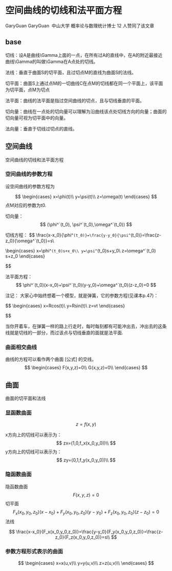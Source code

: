 # 空间曲线的切线和法平面方程
GaryGuan
GaryGuan
​​
中山大学 概率论与数理统计博士
12 人赞同了该文章
## base
切线：设A是曲线\Gamma上面的一点，在所有过A的直线中，在A的附近最接近曲线\Gamma的叫做\Gamma在A点处的切线。

法线：垂直于曲面S的切平面，且过切点M的直线为曲面S的法线。

切平面：曲面S上通过点M的一切曲线C在点M的切线都在同一个平面上，该平面为切平面，点M为切点

法平面：曲线的法平面是指过空间曲线的切点，且与切线垂直的平面。

切向量：曲线在一点处的切向量可以理解为沿曲线该点处切线方向的向量；曲面的切向量可视为切平面中的向量。

法向量：垂直于切线过切点的直线。
## 空间曲线
空间曲线的切线和法平面方程
### 空间曲线的参数方程

设空间曲线的参数方程为

$$
\begin{cases}
x=\phi(t)\\
y=\psi(t)\\
z=\omega(t) 
\end{cases}
$$
点M对应的参数为t0.

切向量：
$$
(\phi^`(t_0), \psi^`(t_0),\omega^`(t_0))
$$

切线方程：
$$
\frac{x-x_0}{\phi^`(t_0)}=\frac{y-y_0}{\psi^`(t_0)}=\frac{z-z_0}{\omega^`(t_0)}=s\\


\begin{cases}
x=\phi^`(t_0)s+x_0\\
y=\psi^`(t_0)s+y_0\\
z=\omega^`(t_0) s+z_0
\end{cases}

$$


法平面方程：
$$
\phi^`(t_0)(x-x_0)+\psi^`(t_0)(y-y_0)+\omega^`(t_0)(z-z_0)=0
$$

注记： 大家心中始终想着一个模型，就是弹簧，它的参数方程(见课本p.47)：

$$
\begin{cases}
x=Rcos(t)\\
y=Rsin(t)\\
z=vt
\end{cases}

$$

当你开着车，在弹簧一样的路上行走时，每时每刻都有可能冲出去，冲出去的这条线就是切线的一部分，而过该点与切线垂直的面就是法平面.

### 曲面相交曲线
曲线的方程可以看作两个曲面 [公式] 的交线。
$$
\begin{cases}
F(x,y,z)=0\\
G(x,y,z)=0\\
\end{cases}
$$
## 曲面
曲面的切平面和法线
### 显函数曲面
$$
z=f(x,y)
$$

x方向上的切线可以表示为：
$$
zx=(1,0,f_x(x_0,y_0))\\
$$
y方向上的切线可以表示为：
$$
zy=(0,1,f_y(x_0,y_0))\\
$$
### 隐函数曲面
隐函数曲面
$$
F(x,y,z)=0
$$
切平面
$$
F_x(x_0,y_0,z_0)(x-x_0)+F_y(x_0,y_0,z_0)(y-y_0)+F_z(x_0,y_0,z_0)(z-z_0)=0
$$
法线

$$
\frac{x-x_0}{F_x(x_0,y_0,z_0)}=\frac{y-y_0}{F_y(x_0,y_0,z_0)}=\frac{z-z_0}{F_z(x_0,y_0,z_0)}=s\\
$$

### 参数方程形式表示的曲面
$$
\begin{cases}
x=x(u,v)\\
y=y(u,v)\\
z=z(u,v)\\
\end{cases}
$$